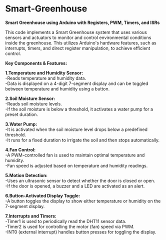 # Smart-Greenhouse
**Smart Greenhouse using Arduino with Registers, PWM, Timers, and ISRs**

This code implements a Smart Greenhouse system that uses various sensors and actuators to monitor and control environmental conditions inside the greenhouse. This utilizes Arduino's hardware features, such as interrupts, timers, and direct register manipulation, to achieve efficient control.

**Key Components & Features:**

**1.Temperature and Humidity Sensor:**  
-Reads temperature and humidity data.  
-Data is displayed on a 4-digit 7-segment display and can be toggled between temperature and humidity using a button.

**2.Soil Moisture Sensor:**  
-Reads soil moisture levels.  
-If the soil moisture is below a threshold, it activates a water pump for a preset duration.

**3.Water Pump:**  
-It is activated when the soil moisture level drops below a predefined threshold.     
-It runs for a fixed duration to irrigate the soil and then stops automatically.

**4.Fan Control:**  
-A PWM-controlled fan is used to maintain optimal temperature and humidity.  
-Fan speed is adjusted based on temperature and humidity readings.

**5.Motion Detection:**  
-Uses an ultrasonic sensor to detect whether the door is closed or open.  
-If the door is opened, a buzzer and a LED are activated as an alert.

**6.Button-Activated Display Toggle:**  
-A button toggles the display to show either temperature or humidity on the 7-segment display.

**7.Interrupts and Timers:**  
-Timer1 is used to periodically read the DHT11 sensor data.  
-Timer2 is used for controlling the motor (fan) speed via PWM.  
-INT0 (external interrupt) handles button presses for toggling the display.
